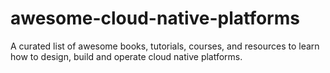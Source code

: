 # awesome-cloud-native-platforms
A curated list of awesome books, tutorials, courses, and resources to learn how to design, build and operate cloud native platforms.
